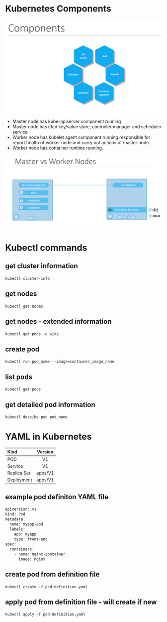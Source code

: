 # Kubernetes Components

!["Kubernetes components"](/images/kub-compnents.png)

* Master node has kube-apiserver component running
* Master node has etcd key/value store, controller manager and scheduler service
* Worker node has kubelet agent component running responsible for report health of worker node and carry out actions of master node.
* Worker node has container runtime running.

!["Master vs Worker node"](/images/masterworker.png)

# Kubectl commands

## get cluster information
`kubectl cluster-info`
## get nodes
`kubectl get nodes`
## get nodes - extended information
`kubectl get pods -o wide`
## create pod
`kubectl run pod_name --image=container_image_name`
## list pods
`kubectl get pods`
## get detailed pod information
`kubectl descibe pod pod_name`

# YAML in Kubernetes

| Kind | Version | 
|:-------------|:--------------:
| POD       |     V1    |        
| Service      |     V1    |         
| Replica Set      |     apps/V1     |         
| Deployment      |     apps/V1     |         

## example pod definiton YAML file
```
apiVersion: v1
kind: Pod
metadata:
  name: myapp-pod
  labels:
    app: myapp
    type: front-end
spec:
  containers:
    - name: nginx-container
      image: nginx
```

## create pod from definition file
`kubectl create -f pod-definition.yaml`
## apply pod from definition file - will create if new
`kubectl apply -f pod-definition.yaml`